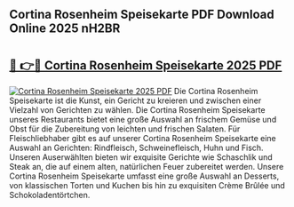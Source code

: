 ## Cortina Rosenheim Speisekarte PDF Download Online 2025 nH2BR

# <h2><a href="http://gc79yg8.nevu.top/?p=Cortina+Rosenheim+Speisekarte">🔗 👉🔴 Cortina Rosenheim Speisekarte 2025 PDF</a></h2>

[![Cortina Rosenheim Speisekarte 2025 PDF](https://i.imgur.com/dBaPXMq.png)](http://gc79yg8.nevu.top/?p=Cortina+Rosenheim+Speisekarte)
Die Cortina Rosenheim Speisekarte ist die Kunst, ein Gericht zu kreieren und zwischen einer Vielzahl von Gerichten zu wählen. Die Cortina Rosenheim Speisekarte unseres Restaurants bietet eine große Auswahl an frischem Gemüse und Obst für die Zubereitung von leichten und frischen Salaten. Für Fleischliebhaber gibt es auf unserer Cortina Rosenheim Speisekarte eine Auswahl an Gerichten: Rindfleisch, Schweinefleisch, Huhn und Fisch. Unseren Auserwählten bieten wir exquisite Gerichte wie Schaschlik und Steak an, die auf einem alten, natürlichen Feuer zubereitet werden. Unsere Cortina Rosenheim Speisekarte umfasst eine große Auswahl an Desserts, von klassischen Torten und Kuchen bis hin zu exquisiten Crème Brûlée und Schokoladentörtchen.
